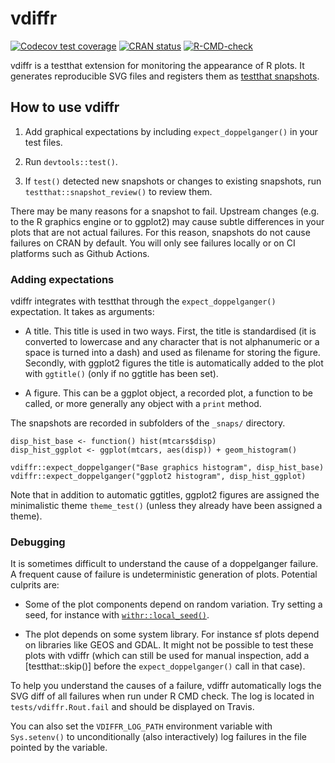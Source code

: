# vdiffr

<!-- badges: start -->
[![Codecov test coverage](https://codecov.io/gh/r-lib/vdiffr/branch/main/graph/badge.svg)](https://app.codecov.io/gh/r-lib/vdiffr?branch=main)
[![CRAN status](https://www.r-pkg.org/badges/version/vdiffr)](https://cran.r-project.org/package=vdiffr)
[![R-CMD-check](https://github.com/r-lib/vdiffr/actions/workflows/R-CMD-check.yaml/badge.svg)](https://github.com/r-lib/vdiffr/actions/workflows/R-CMD-check.yaml)
<!-- badges: end -->

vdiffr is a testthat extension for monitoring the appearance of R plots. It generates reproducible SVG files and registers them as [testthat snapshots](https://testthat.r-lib.org/articles/snapshotting.html).


## How to use vdiffr

1) Add graphical expectations by including `expect_doppelganger()` in your test files.

1) Run `devtools::test()`.

1) If `test()` detected new snapshots or changes to existing snapshots, run `testthat::snapshot_review()` to review them.

There may be many reasons for a snapshot to fail. Upstream changes (e.g. to the R graphics engine or to ggplot2) may cause subtle differences in your plots that are not actual failures. For this reason, snapshots do not cause failures on CRAN by default. You will only see failures locally or on CI platforms such as Github Actions.


### Adding expectations

vdiffr integrates with testthat through the `expect_doppelganger()` expectation. It takes as arguments:

- A title. This title is used in two ways. First, the title is standardised (it is converted to lowercase and any character that is not alphanumeric or a space is turned into a dash) and used as filename for storing the figure. Secondly, with ggplot2 figures the title is automatically added to the plot with `ggtitle()` (only if no ggtitle has been set).

- A figure. This can be a ggplot object, a recorded plot, a function to be called, or more generally any object with a `print` method.

The snapshots are recorded in subfolders of the `_snaps/` directory.

```{r}
disp_hist_base <- function() hist(mtcars$disp)
disp_hist_ggplot <- ggplot(mtcars, aes(disp)) + geom_histogram()

vdiffr::expect_doppelganger("Base graphics histogram", disp_hist_base)
vdiffr::expect_doppelganger("ggplot2 histogram", disp_hist_ggplot)
```

Note that in addition to automatic ggtitles, ggplot2 figures are
assigned the minimalistic theme `theme_test()` (unless they already
have been assigned a theme).


### Debugging

It is sometimes difficult to understand the cause of a doppelganger failure. A frequent cause of failure is undeterministic generation of plots. Potential culprits are:

* Some of the plot components depend on random variation. Try setting a seed, for instance with [`withr::local_seed()`](https://withr.r-lib.org/reference/with_seed.html).

* The plot depends on some system library. For instance sf plots depend on libraries like GEOS and GDAL. It might not be possible to test these plots with vdiffr (which can still be used for manual inspection, add a [testthat::skip()] before the `expect_doppelganger()` call in that case).

To help you understand the causes of a failure, vdiffr automatically logs the SVG diff of all failures when run under R CMD check. The log is located in `tests/vdiffr.Rout.fail` and should be displayed on Travis.

You can also set the `VDIFFR_LOG_PATH` environment variable with `Sys.setenv()` to unconditionally (also interactively) log failures in the file pointed by the variable.
